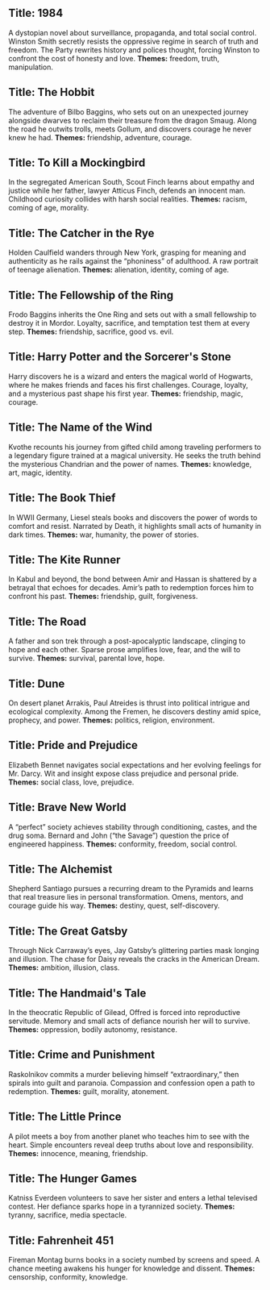 ## Title: 1984
A dystopian novel about surveillance, propaganda, and total social control. Winston Smith secretly resists the oppressive regime in search of truth and freedom. The Party rewrites history and polices thought, forcing Winston to confront the cost of honesty and love.
**Themes:** freedom, truth, manipulation.

## Title: The Hobbit
The adventure of Bilbo Baggins, who sets out on an unexpected journey alongside dwarves to reclaim their treasure from the dragon Smaug. Along the road he outwits trolls, meets Gollum, and discovers courage he never knew he had.
**Themes:** friendship, adventure, courage.

## Title: To Kill a Mockingbird
In the segregated American South, Scout Finch learns about empathy and justice while her father, lawyer Atticus Finch, defends an innocent man. Childhood curiosity collides with harsh social realities.
**Themes:** racism, coming of age, morality.

## Title: The Catcher in the Rye
Holden Caulfield wanders through New York, grasping for meaning and authenticity as he rails against the “phoniness” of adulthood. A raw portrait of teenage alienation.
**Themes:** alienation, identity, coming of age.

## Title: The Fellowship of the Ring
Frodo Baggins inherits the One Ring and sets out with a small fellowship to destroy it in Mordor. Loyalty, sacrifice, and temptation test them at every step.
**Themes:** friendship, sacrifice, good vs. evil.

## Title: Harry Potter and the Sorcerer's Stone
Harry discovers he is a wizard and enters the magical world of Hogwarts, where he makes friends and faces his first challenges. Courage, loyalty, and a mysterious past shape his first year.
**Themes:** friendship, magic, courage.

## Title: The Name of the Wind
Kvothe recounts his journey from gifted child among traveling performers to a legendary figure trained at a magical university. He seeks the truth behind the mysterious Chandrian and the power of names.
**Themes:** knowledge, art, magic, identity.

## Title: The Book Thief
In WWII Germany, Liesel steals books and discovers the power of words to comfort and resist. Narrated by Death, it highlights small acts of humanity in dark times.
**Themes:** war, humanity, the power of stories.

## Title: The Kite Runner
In Kabul and beyond, the bond between Amir and Hassan is shattered by a betrayal that echoes for decades. Amir’s path to redemption forces him to confront his past.
**Themes:** friendship, guilt, forgiveness.

## Title: The Road
A father and son trek through a post-apocalyptic landscape, clinging to hope and each other. Sparse prose amplifies love, fear, and the will to survive.
**Themes:** survival, parental love, hope.

## Title: Dune
On desert planet Arrakis, Paul Atreides is thrust into political intrigue and ecological complexity. Among the Fremen, he discovers destiny amid spice, prophecy, and power.
**Themes:** politics, religion, environment.

## Title: Pride and Prejudice
Elizabeth Bennet navigates social expectations and her evolving feelings for Mr. Darcy. Wit and insight expose class prejudice and personal pride.
**Themes:** social class, love, prejudice.

## Title: Brave New World
A “perfect” society achieves stability through conditioning, castes, and the drug soma. Bernard and John (“the Savage”) question the price of engineered happiness.
**Themes:** conformity, freedom, social control.

## Title: The Alchemist
Shepherd Santiago pursues a recurring dream to the Pyramids and learns that real treasure lies in personal transformation. Omens, mentors, and courage guide his way.
**Themes:** destiny, quest, self-discovery.

## Title: The Great Gatsby
Through Nick Carraway’s eyes, Jay Gatsby’s glittering parties mask longing and illusion. The chase for Daisy reveals the cracks in the American Dream.
**Themes:** ambition, illusion, class.

## Title: The Handmaid's Tale
In the theocratic Republic of Gilead, Offred is forced into reproductive servitude. Memory and small acts of defiance nourish her will to survive.
**Themes:** oppression, bodily autonomy, resistance.

## Title: Crime and Punishment
Raskolnikov commits a murder believing himself “extraordinary,” then spirals into guilt and paranoia. Compassion and confession open a path to redemption.
**Themes:** guilt, morality, atonement.

## Title: The Little Prince
A pilot meets a boy from another planet who teaches him to see with the heart. Simple encounters reveal deep truths about love and responsibility.
**Themes:** innocence, meaning, friendship.

## Title: The Hunger Games
Katniss Everdeen volunteers to save her sister and enters a lethal televised contest. Her defiance sparks hope in a tyrannized society.
**Themes:** tyranny, sacrifice, media spectacle.

## Title: Fahrenheit 451
Fireman Montag burns books in a society numbed by screens and speed. A chance meeting awakens his hunger for knowledge and dissent.
**Themes:** censorship, conformity, knowledge.
